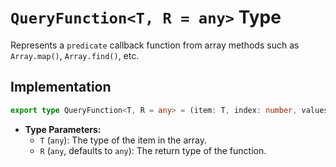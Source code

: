 # **`QueryFunction<T, R = any>` Type**

Represents a `predicate` callback function from array methods such as `Array.map()`, `Array.find()`, etc.

## Implementation
```ts
export type QueryFunction<T, R = any> = (item: T, index: number, values: T[]) => R
```

- **Type Parameters:**
  - `T` (`any`): The type of the item in the array.
  - `R` (`any`, defaults to `any`): The return type of the function.
